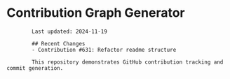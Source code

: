 # Contribution Graph Generator
            
            Last updated: 2024-11-19
            
            ## Recent Changes
            - Contribution #631: Refactor readme structure
            
            This repository demonstrates GitHub contribution tracking and commit generation.
        